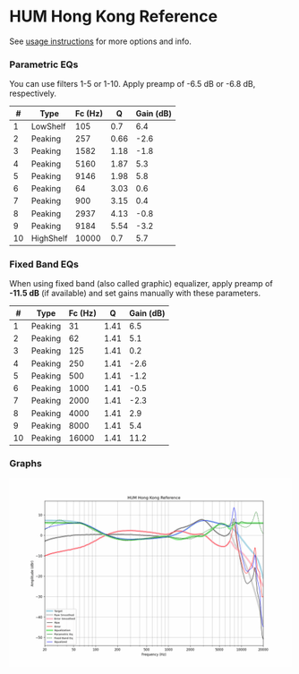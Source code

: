 # HUM Hong Kong Reference
See [usage instructions](https://github.com/jaakkopasanen/AutoEq#usage) for more options and info.

### Parametric EQs
You can use filters 1-5 or 1-10. Apply preamp of -6.5 dB or -6.8 dB, respectively.

|   # | Type      |   Fc (Hz) |    Q |   Gain (dB) |
|-----|-----------|-----------|------|-------------|
|   1 | LowShelf  |       105 | 0.7  |         6.4 |
|   2 | Peaking   |       257 | 0.66 |        -2.6 |
|   3 | Peaking   |      1582 | 1.18 |        -1.8 |
|   4 | Peaking   |      5160 | 1.87 |         5.3 |
|   5 | Peaking   |      9146 | 1.98 |         5.8 |
|   6 | Peaking   |        64 | 3.03 |         0.6 |
|   7 | Peaking   |       900 | 3.15 |         0.4 |
|   8 | Peaking   |      2937 | 4.13 |        -0.8 |
|   9 | Peaking   |      9184 | 5.54 |        -3.2 |
|  10 | HighShelf |     10000 | 0.7  |         5.7 |

### Fixed Band EQs
When using fixed band (also called graphic) equalizer, apply preamp of **-11.5 dB** (if available) and set gains manually with these parameters.

|   # | Type    |   Fc (Hz) |    Q |   Gain (dB) |
|-----|---------|-----------|------|-------------|
|   1 | Peaking |        31 | 1.41 |         6.5 |
|   2 | Peaking |        62 | 1.41 |         5.1 |
|   3 | Peaking |       125 | 1.41 |         0.2 |
|   4 | Peaking |       250 | 1.41 |        -2.6 |
|   5 | Peaking |       500 | 1.41 |        -1.2 |
|   6 | Peaking |      1000 | 1.41 |        -0.5 |
|   7 | Peaking |      2000 | 1.41 |        -2.3 |
|   8 | Peaking |      4000 | 1.41 |         2.9 |
|   9 | Peaking |      8000 | 1.41 |         5.4 |
|  10 | Peaking |     16000 | 1.41 |        11.2 |

### Graphs
![](./HUM%20Hong%20Kong%20Reference.png)
